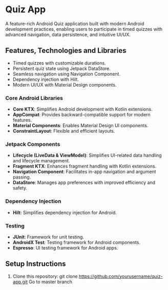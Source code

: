 # Quiz App

A feature-rich Android Quiz application built with modern Android development practices, enabling users to participate in timed quizzes with advanced navigation, data persistence, and intuitive UI/UX.

## Features, Technologies and Libraries
- Timed quizzes with customizable durations.
- Persistent quiz state using Jetpack DataStore.
- Seamless navigation using Navigation Component.
- Dependency injection with Hilt.
- Modern UI/UX with Material Design components.

### Core Android Libraries
- **Core KTX**: Simplifies Android development with Kotlin extensions.
- **AppCompat**: Provides backward-compatible support for modern features.
- **Material Components**: Enables Material Design UI components.
- **ConstraintLayout**: Flexible and efficient layouts.

### Jetpack Components
- **Lifecycle (LiveData & ViewModel)**: Simplifies UI-related data handling and lifecycle management.
- **Fragment KTX**: Enhances fragment handling with Kotlin extensions.
- **Navigation Component**: Facilitates in-app navigation and argument passing.
- **DataStore**: Manages app preferences with improved efficiency and safety.

### Dependency Injection
- **Hilt**: Simplifies dependency injection for Android.

### Testing
- **JUnit**: Framework for unit testing.
- **AndroidX Test**: Testing framework for Android components.
- **Espresso**: UI testing framework for Android apps.

## Setup Instructions
1. Clone this repository:
   git clone https://github.com/yourusername/quiz-app.git
   Go to master branch
